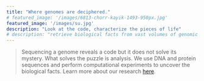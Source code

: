 ```yaml
---
title: "Where genomes are deciphered."
# featured_image: '/images/6813-chorr-kayik-1493-950px.jpg'
featured_image: '/images/su.jpg'
description: "Look at the code, characterize the pieces of life"
# description: "retrieve biological facts from vast volumes of genomic data"
---
```


> Sequencing a genome reveals a code but it does not solve its mystery. What solves the puzzle is analysis. We use DNA and protein sequences and perform computational experiments to uncover the biological facts. Learn more about our research [here](/research).

